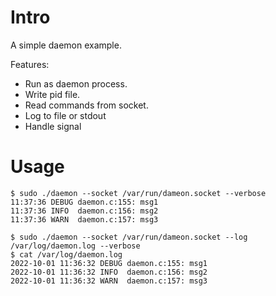 # Intro
A simple daemon example.

Features:
- Run as daemon process.
- Write pid file.
- Read commands from socket.
- Log to file or stdout
- Handle signal

# Usage
```
$ sudo ./daemon --socket /var/run/dameon.socket --verbose
11:37:36 DEBUG daemon.c:155: msg1
11:37:36 INFO  daemon.c:156: msg2
11:37:36 WARN  daemon.c:157: msg3

$ sudo ./daemon --socket /var/run/dameon.socket --log /var/log/daemon.log --verbose
$ cat /var/log/daemon.log
2022-10-01 11:36:32 DEBUG daemon.c:155: msg1
2022-10-01 11:36:32 INFO  daemon.c:156: msg2
2022-10-01 11:36:32 WARN  daemon.c:157: msg3

```